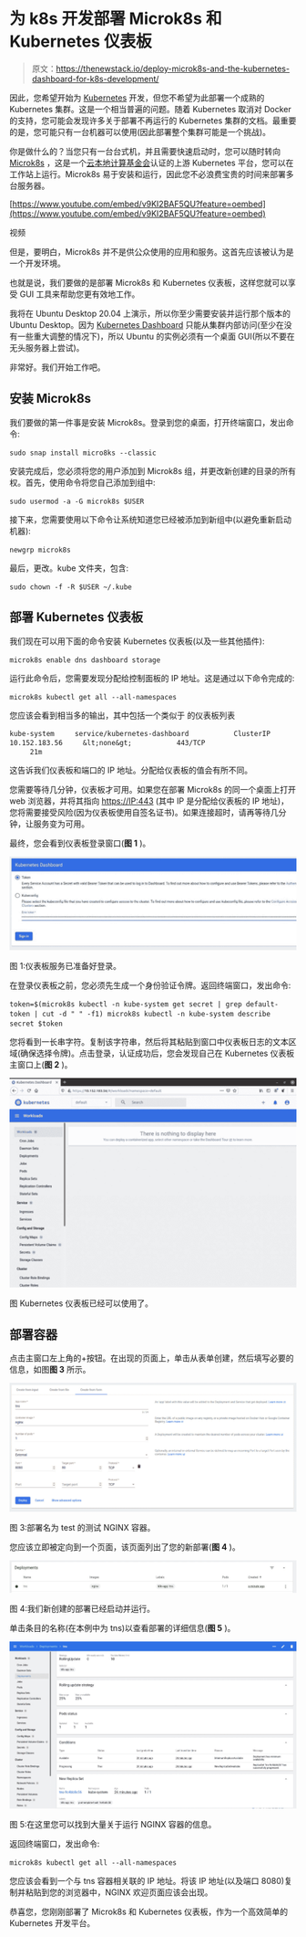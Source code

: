 # 为 k8s 开发部署 Microk8s 和 Kubernetes 仪表板

> 原文：<https://thenewstack.io/deploy-microk8s-and-the-kubernetes-dashboard-for-k8s-development/>

因此，您希望开始为 [Kubernetes](https://thenewstack.io/category/kubernetes/) 开发，但您不希望为此部署一个成熟的 Kubernetes 集群。这是一个相当普遍的问题。随着 Kubernetes 取消对 Docker 的支持，您可能会发现许多关于部署不再运行的 Kubernetes 集群的文档。最重要的是，您可能只有一台机器可以使用(因此部署整个集群可能是一个挑战)。

你是做什么的？当您只有一台台式机，并且需要快速启动时，您可以随时转向 [Microk8s](https://microk8s.io/) ，这是一个[云本地计算基金会](https://cncf.io/?utm_content=inline-mention)认证的上游 Kubernetes 平台，您可以在工作站上运行。Microk8s 易于安装和运行，因此您不必浪费宝贵的时间来部署多台服务器。

[https://www.youtube.com/embed/v9KI2BAF5QU?feature=oembed](https://www.youtube.com/embed/v9KI2BAF5QU?feature=oembed)

视频

但是，要明白，Microk8s 并不是供公众使用的应用和服务。这首先应该被认为是一个开发环境。

也就是说，我们要做的是部署 Microk8s 和 Kubernetes 仪表板，这样您就可以享受 GUI 工具来帮助您更有效地工作。

我将在 Ubuntu Desktop 20.04 上演示，所以你至少需要安装并运行那个版本的 Ubuntu Desktop。因为 [Kubernetes Dashboard](https://kubernetes.io/docs/tasks/access-application-cluster/web-ui-dashboard/) 只能从集群内部访问(至少在没有一些重大调整的情况下)，所以 Ubuntu 的实例必须有一个桌面 GUI(所以不要在无头服务器上尝试)。

非常好。我们开始工作吧。

## 安装 Microk8s

我们要做的第一件事是安装 Microk8s。登录到您的桌面，打开终端窗口，发出命令:

`sudo snap install micro8ks --classic`

安装完成后，您必须将您的用户添加到 Microk8s 组，并更改新创建的目录的所有权。首先，使用命令将您自己添加到组中:

`sudo usermod -a -G microk8s $USER`

接下来，您需要使用以下命令让系统知道您已经被添加到新组中(以避免重新启动机器):

`newgrp microk8s`

最后，更改。kube 文件夹，包含:

`sudo chown -f -R $USER ~/.kube`

## 部署 Kubernetes 仪表板

我们现在可以用下面的命令安装 Kubernetes 仪表板(以及一些其他插件):

`microk8s enable dns dashboard storage`

运行此命令后，您需要发现分配给控制面板的 IP 地址。这是通过以下命令完成的:

`microk8s kubectl get all --all-namespaces`

您应该会看到相当多的输出，其中包括一个类似于
的仪表板列表

```
kube-system     service/kubernetes-dashboard           ClusterIP     10.152.183.56     &lt;none&gt;           443/TCP                          21m

```

这告诉我们仪表板和端口的 IP 地址。分配给仪表板的值会有所不同。

您需要等待几分钟，仪表板才可用。如果您在部署 Microk8s 的同一个桌面上打开 web 浏览器，并将其指向 [https://IP:443](https://ip:443) (其中 IP 是分配给仪表板的 IP 地址)，您将需要接受风险(因为仪表板使用自签名证书)。如果连接超时，请再等待几分钟，让服务变为可用。

最终，您会看到仪表板登录窗口(**图 1** )。

![The dashboard log-in window](img/9cd429cc956b383fd18626bdb9835a25.png)

图 1:仪表板服务已准备好登录。

在登录仪表板之前，您必须先生成一个身份验证令牌。返回终端窗口，发出命令:

`token=$(microk8s kubectl -n kube-system get secret | grep default-token | cut -d " " -f1) microk8s kubectl -n kube-system describe secret $token`

您将看到一长串字符。复制该字符串，然后将其粘贴到窗口中仪表板日志的文本区域(确保选择令牌)。点击登录，认证成功后，您会发现自己在 Kubernetes 仪表板主窗口上(**图 2** )。

![GUI: The Kubernetes dashboard.](img/1662d8ca2c6d105b34842c64e1bd7561.png)

图 Kubernetes 仪表板已经可以使用了。

## 部署容器

点击主窗口左上角的+按钮。在出现的页面上，单击从表单创建，然后填写必要的信息，如图**图 3** 所示。

![GUI: Deploy a test container](img/0ae349079fb141a5274629d78990369f.png)

图 3:部署名为 test 的测试 NGINX 容器。

您应该立即被定向到一个页面，该页面列出了您的新部署(**图 4** )。

![GUI: Deployment running.](img/f4bfab9b5bfbc06a2c578e29f110ba5b.png)

图 4:我们新创建的部署已经启动并运行。

单击条目的名称(在本例中为 tns)以查看部署的详细信息(**图 5** )。

![GUI: Container info](img/d1f06624f8303796e2413d67337fe0fe.png)

图 5:在这里您可以找到大量关于运行 NGINX 容器的信息。

返回终端窗口，发出命令:

`microk8s kubectl get all --all-namespaces`

您应该会看到一个与 tns 容器相关联的 IP 地址。将该 IP 地址(以及端口 8080)复制并粘贴到您的浏览器中，NGINX 欢迎页面应该会出现。

恭喜您，您刚刚部署了 Microk8s 和 Kubernetes 仪表板，作为一个高效简单的 Kubernetes 开发平台。

<svg xmlns:xlink="http://www.w3.org/1999/xlink" viewBox="0 0 68 31" version="1.1"><title>Group</title> <desc>Created with Sketch.</desc></svg>
